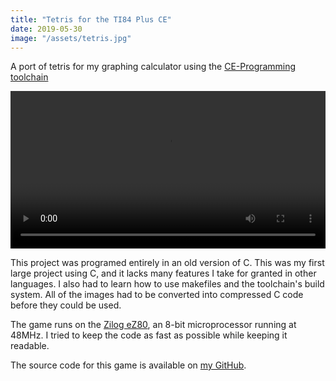 ```yaml
---
title: "Tetris for the TI84 Plus CE"
date: 2019-05-30
image: "/assets/tetris.jpg"
---
```

A port of tetris for my graphing calculator using the [CE-Programming toolchain](https://github.com/CE-Programming/toolchain)

<video controls style="width:100%;">
    <source src="/assets/tetris.mp4" type="video/mp4">
</video>

This project was programed entirely in an old version of C. This was my first large project using C, and it lacks many features I take for granted in other languages. I also had to learn how to use makefiles and the toolchain's build system. All of the images had to be converted into compressed C code before they could be used.

The game runs on the [Zilog eZ80](https://en.wikipedia.org/wiki/Zilog_eZ80), an 8-bit microprocessor running at 48MHz. I tried to keep the code as fast as possible while keeping it readable.

The source code for this game is available on [my GitHub](https://github.com/bmxguy100/tetris).
